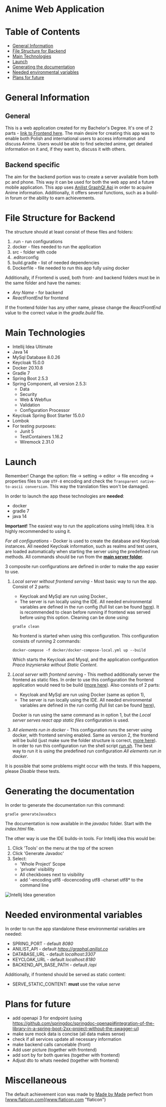 # Anime Web Application

# Table of Contents

- [General Information](#General-Information)
- [File Structure for Backend](#File-Structure-for-Backend)
- [Main Technologies](#Main-Technologies)
- [Launch](#Launch)
- [Generating the documentation](#Generating-the-documentation)
- [Needed environmental variables](#Needed-environmental-variables)
- [Plans for future](#Plans-for-future)

# General Information
## General

This is a web application created for my Bachelor's Degree. It's one of 2 parts - [link to Frontend here](https://github.com/TheSausages/Anime_Web_Application-Fronend "FrontEnd").
The main desire for creating this app was to enable both Polish and international users to access information and discuss Anime.
Users would be able to find selected anime, get detailed information on it and, if they want to, discuss it with others. 

## Backend specific

The aim for the backend portion was to create a server available from both pc and phone.
This way it can be used for both the web app and a future mobile application.
This app uses [Anilist GraphQl Api](https://anilist.gitbook.io/anilist-apiv2-docs/ "Anilist GrapgQl Api") in order to acquire Anime information.
Additionally, it offers several functions, such as a build-in forum or the ability to earn achievements.

# File Structure for Backend

The structure should at least consist of these files and folders:
1) .run - run configurations
2) docker - files needed to run the application
3) src - folder with code
4) .editorconfig
5) build.gradle - list of needed dependencies
6) Dockerfile - file needed to run this app fully using docker

Additionally, if Frontend is used, both front- and backend folders must be in the same folder and have the names:
- *Any Name* - for backend
- *ReactFrontEnd* for frontend

If the frontend folder has any other name, please change the *ReactFrontEnd* value to the correct value in the *gradle.build* file.

# Main Technologies

- Intellij Idea Ultimate 
- Java 14
- MySql Database 8.0.26
- Keycloak 15.0.0
- Docker 20.10.8
- Gradle 7
- Spring Boot 2.5.3
- Spring Component, all version 2.5.3:
  - Data
  - Security
  - Web & Webflux
  - Validation
  - Configuration Processor
- Keycloak Spring Boot Starter 15.0.0
- Lombok
- For testing purposes:
  - Junit 5
  - TestContainers 1.16.2
  - Wiremock 2.31.0

# Launch

Remember! Change the option: file -> setting -> editor -> file encoding -> properties files to use `UTF-8` encoding
and check the `Transparent native-to-ascii conversion`. This way the translation files won't be damaged.

In order to launch the app these technologies are __needed__:
- docker
- gradle 7
- java 14

__Important!__
The easiest way to run the applications using Intellij Idea. It is highly recommended to using it.

*For all configurations* - Docker is used to create the database and Keycloak instances. All needed Keycloak information, such as realms and test users,
are loaded automatically when starting the server using the predefined run methods.
All commands should be run from the __[main server folder](/)__.

3 composite run configurations are defined in order to make the app easier to use.

1) *Local server without frontend serving* - Most basic way to run the app. Consist of 2 parts:
   - Keycloak and MySql are run using Docker.,
   - The server is run locally using the IDE. All needed environmental variables are defined in the run config 
   (full list can be found [here](#Needed-environmental-variables)). It is recommended to clean before running
     if frontend was served before using this option. Cleaning can be done using:
    ```shell
   gradle clean
    ```
    No frontend is started when using this configuration. This configuration consists of running 2 commands:
    ```shell
   docker-compose -f docker/docker-compose-local.yml up --build
    ```
   Which starts the Keycloak and Mysql, and the application configuration *Praca Inzynierska without Static Content*.


2) *Local server with frontend servin*g - This method additionally server the frontend as static files.
In order to use this configuration the frontend application would need to be build ([more here](/)). Also consists of 2 parts:
    - Keycloak and MySql are run using Docker (same as option 1),
    - The server is run locally using the IDE. All needed environmental variables are defined in the run config
     (full list can be found [here](#Needed-environmental-variables)),
   
   Docker is run using the same command as in option 1, but the *Local server serves react app static files* configuration is used.


3) *All elements run in docker* - This configuration runs the server using docker, with frontend serving enabled.
Same as version 2, the frontend will be build (just make sure the folder structure is correct, [more here](#File-Structure-for-Backend)).
In order to run this configuration run the shell script [*run.sh*](/docker/scripts/run.sh). The best way to run it is using 
the predefined run configuration *All elements run in docker*.

It is possible that some problems might occur with the tests. If this happens, please *Disable* these tests.
   
# Generating the documentation

In order to generate the documentation run this command:
```shell
gradle generateJavadocs
```
The documentation is now available in the *javadoc* folder. Start with the *index.html* file.

The other way is use the IDE builds-in tools. For Intellij idea this would be:
1) Click 'Tools' on the menu at the top of the screen
2) Click 'Generate Javadoc' 
3) Select:
    - 'Whole Project' Scope
    - 'private' visibility
    - All checkboxes next to visibility
    - add '-encoding utf8 -docencoding utf8 -charset utf8* to the command line

![Intellij Idea generation](pictures/javadoc-generation.png)


# Needed environmental variables

In order to run the app standalone these environmental variables are needed:
- SPRING_PORT - default *8080*
- ANILIST_API - default *https://graphql.anilist.co*
- DATABASE_URL - default *localhost:3307*
- KEYCLOAK_URL - default *localhost:8180*
- BACKEND_API_BASE_PATH - default */api*

Additionally, if frontend should be served as static content:
- SERVE_STATIC_CONTENT: __must__ use the value *serve*


# Plans for future

- add openapi 3 for endpoint (using https://github.com/springdoc/springdoc-openapi#integration-of-the-library-in-a-spring-boot-2xx-project-without-the-swagger-ui)
- make sure mock data is concise (all data makes sense)
- check if all services update all necessary information
- make backend calls cancelable (front)
- Add user picture (together with frontend)
- add sort by for both queries (together with frontend)
- Adjust dto to whats needed (together with frontend)

# Miscellaneous

The default achievement icon was made by [Made by Made](https://www.flaticon.com/authors/made-by-made) perfect
from [www.flaticon.com](www.flaticon.com "flaticon")